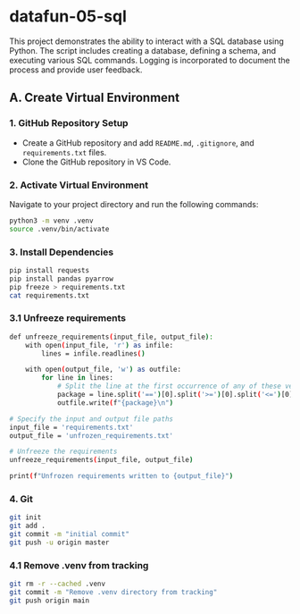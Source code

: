 # datafun-05-sql

This project demonstrates the ability to interact with a SQL database using Python. The script includes creating a database, defining a schema, and executing various SQL commands. Logging is incorporated to document the process and provide user feedback.

## A. Create Virtual Environment

### 1. GitHub Repository Setup
- Create a GitHub repository and add `README.md`, `.gitignore`, and `requirements.txt` files.
- Clone the GitHub repository in VS Code.

### 2. Activate Virtual Environment
Navigate to your project directory and run the following commands:

```sh
python3 -m venv .venv
source .venv/bin/activate
```

### 3. Install Dependencies
```sh
pip install requests
pip install pandas pyarrow
pip freeze > requirements.txt
cat requirements.txt
```

### 3.1 Unfreeze requirements
```sh
def unfreeze_requirements(input_file, output_file):
    with open(input_file, 'r') as infile:
        lines = infile.readlines()

    with open(output_file, 'w') as outfile:
        for line in lines:
            # Split the line at the first occurrence of any of these version specifiers
            package = line.split('==')[0].split('>=')[0].split('<=')[0].split('>')[0].split('<')[0].strip()
            outfile.write(f"{package}\n")

# Specify the input and output file paths
input_file = 'requirements.txt'
output_file = 'unfrozen_requirements.txt'

# Unfreeze the requirements
unfreeze_requirements(input_file, output_file)

print(f"Unfrozen requirements written to {output_file}")
```


### 4. Git
```sh
git init
git add .
git commit -m "initial commit"
git push -u origin master

```

### 4.1 Remove .venv from tracking
```sh
git rm -r --cached .venv
git commit -m "Remove .venv directory from tracking"
git push origin main
```



